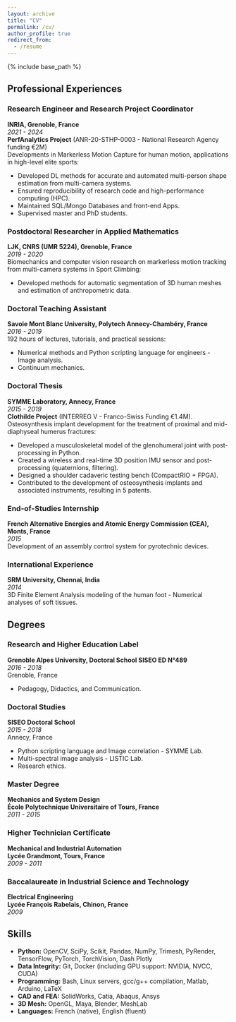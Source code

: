 ```yaml
---
layout: archive
title: "CV"
permalink: /cv/
author_profile: true
redirect_from:
  - /resume
---
```


{% include base_path %}

## Professional Experiences
### Research Engineer and Research Project Coordinator
**INRIA, Grenoble, France**  
*2021 - 2024*  
**PerfAnalytics Project** (ANR-20-STHP-0003 - National Research Agency funding €2M)  
Developments in Markerless Motion Capture for human motion, applications in high-level elite sports:
- Developed DL methods for accurate and automated multi-person shape estimation from multi-camera systems.
- Ensured reproducibility of research code and high-performance computing (HPC).
- Maintained SQL/Mongo Databases and front-end Apps.
- Supervised master and PhD students.

### Postdoctoral Researcher in Applied Mathematics
**LJK, CNRS (UMR 5224), Grenoble, France**  
*2019 - 2020*  
Biomechanics and computer vision research on markerless motion tracking from multi-camera systems in Sport Climbing:
- Developed methods for automatic segmentation of 3D human meshes and estimation of anthropometric data.

### Doctoral Teaching Assistant
**Savoie Mont Blanc University, Polytech Annecy-Chambéry, France**  
*2016 - 2019*  
192 hours of lectures, tutorials, and practical sessions:
- Numerical methods and Python scripting language for engineers - Image analysis.
- Continuum mechanics.

### Doctoral Thesis
**SYMME Laboratory, Annecy, France**  
*2015 - 2019*  
**Clothilde Project** (INTERREG V - Franco-Swiss Funding €1.4M). Osteosynthesis implant development for the treatment of proximal and mid-diaphyseal humerus fractures:
- Developed a musculoskeletal model of the glenohumeral joint with post-processing in Python.
- Created a wireless and real-time 3D position IMU sensor and post-processing (quaternions, filtering).
- Designed a shoulder cadaveric testing bench (CompactRIO + FPGA).
- Contributed to the development of osteosynthesis implants and associated instruments, resulting in 5 patents.

### End-of-Studies Internship
**French Alternative Energies and Atomic Energy Commission (CEA), Monts, France**  
*2015*  
Development of an assembly control system for pyrotechnic devices.

### International Experience
**SRM University, Chennai, India**  
*2014*  
3D Finite Element Analysis modeling of the human foot - Numerical analyses of soft tissues.

## Degrees

### Research and Higher Education Label
**Grenoble Alpes University, Doctoral School SISEO ED N°489**  
*2016 - 2018*  
Grenoble, France  
- Pedagogy, Didactics, and Communication.

### Doctoral Studies
**SISEO Doctoral School**  
*2015 - 2018*  
Annecy, France  
- Python scripting language and Image correlation - SYMME Lab.
- Multi-spectral image analysis - LISTIC Lab.
- Research ethics.

### Master Degree
**Mechanics and System Design**  
**École Polytechnique Universitaire of Tours, France**  
*2011 - 2015*

### Higher Technician Certificate
**Mechanical and Industrial Automation**  
**Lycée Grandmont, Tours, France**  
*2009 - 2011*

### Baccalaureate in Industrial Science and Technology
**Electrical Engineering**  
**Lycée François Rabelais, Chinon, France**  
*2009*

## Skills

- **Python:** OpenCV, SciPy, Scikit, Pandas, NumPy, Trimesh, PyRender, TensorFlow, PyTorch, TorchVision, Dash Plotly
- **Data Integrity:** Git, Docker (including GPU support: NVIDIA, NVCC, CUDA)
- **Programming:** Bash, Linux servers, gcc/g++ compilation, Matlab, Arduino, LaTeX
- **CAD and FEA:** SolidWorks, Catia, Abaqus, Ansys
- **3D Mesh:** OpenGL, Maya, Blender, MeshLab
- **Languages:** French (native), English (fluent)